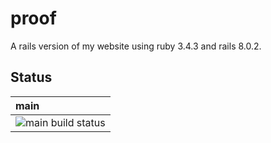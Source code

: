 # proof

A rails version of my website using ruby 3.4.3 and rails 8.0.2.

## Status

| main                    |
| :---------------------- |
| ![main build status][1] |

[1]: https://github.com/bsamm/proof/actions/workflows/ci.yml/badge.svg?branch=main